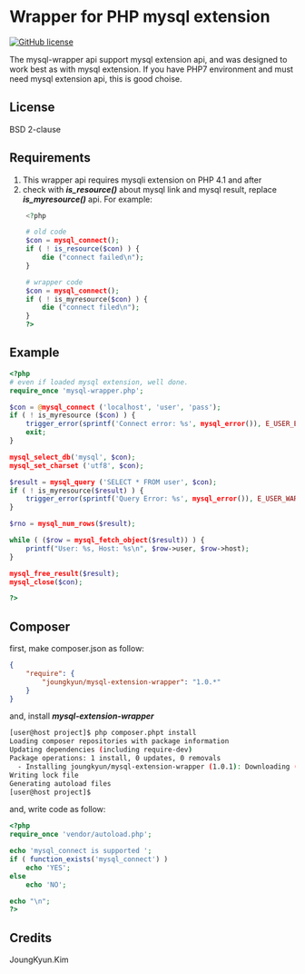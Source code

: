 Wrapper for PHP mysql extension
===============================
[![GitHub license](https://img.shields.io/badge/license-BSD-blue.svg?style=plastic)](https://raw.githubusercontent.com/OOPS-ORG-PHP/mysql-extension-wrapper/master/LICENSE)

The mysql-wrapper api support mysql extension api, and was designed to work best as with mysql extension.
If you have PHP7 environment and must need mysql extension api, this is good choise.


## License
BSD 2-clause

## Requirements

1. This wrapper api requires mysqli extension on PHP 4.1 and after
2. check with ***is_resource()*** about mysql link and mysql result, replace ***is_myresource()*** api. For example:
```php
    <?php

    # old code
    $con = mysql_connect();
    if ( ! is_resource($con) ) {
        die ("connect failed\n");
    }

    # wrapper code
    $con = mysql_connect();
    if ( ! is_myresource($con) ) {
        die ("connect filed\n");
    }
    ?>
```

## Example
```php
<?php
# even if loaded mysql extension, well done.
require_once 'mysql-wrapper.php';

$con = @mysql_connect ('localhost', 'user', 'pass');
if ( ! is_myresource ($con) ) {
	trigger_error(sprintf('Connect error: %s', mysql_error()), E_USER_ERROR);
	exit;
}

mysql_select_db('mysql', $con);
mysql_set_charset ('utf8', $con);

$result = mysql_query ('SELECT * FROM user', $con);
if ( ! is_myresource($result) ) {
	trigger_error(sprintf('Query Error: %s', mysql_error()), E_USER_WARNING);
}

$rno = mysql_num_rows($result);

while ( ($row = mysql_fetch_object($result)) ) {
	printf("User: %s, Host: %s\n", $row->user, $row->host);
}

mysql_free_result($result);
mysql_close($con);

?>
```

## Composer

first, make composer.json as follow:
```json
{
    "require": {
        "joungkyun/mysql-extension-wrapper": "1.0.*"
    }
}
```

and, install ***mysql-extension-wrapper***

```bash
[user@host project]$ php composer.phpt install
Loading composer repositories with package information
Updating dependencies (including require-dev)
Package operations: 1 install, 0 updates, 0 removals
  - Installing joungkyun/mysql-extension-wrapper (1.0.1): Downloading (100%)
Writing lock file
Generating autoload files
[user@host project]$
```

and, write code as follow:

```php
<?php
require_once 'vendor/autoload.php';

echo 'mysql_connect is supported ';
if ( function_exists('mysql_connect') )
    echo 'YES';
else
    echo 'NO';

echo "\n";
?>
```


## Credits
JoungKyun.Kim

